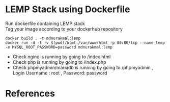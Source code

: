 # LEMP Stack using Dockerfile

Run dockerfile containing LEMP stack </br>
Tag your image according to your dockerhub repository

```shell
docker build . -t mdnurakmal:lemp
docker run -d -t -v $(pwd)/html:/var/www/html -p 80:80/tcp --name lemp -e MYSQL_ROOT_PASSWORD=password mdnurakmal:lemp
```
* Check nginx is running by going to <HOSTIP>/index.html
* Check php is running by going to <HOSTIP>/index.php
* Check phpmyadmin/mariadb is running by going to <HOSTIP>/phpmyadmin , Login Username : root , Password: password

# References
